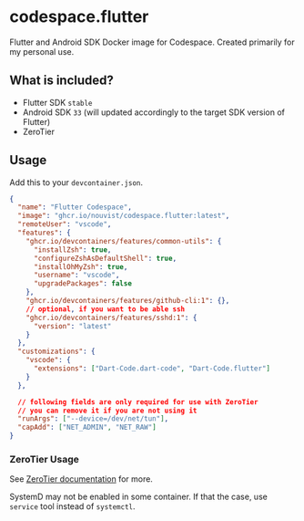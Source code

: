 # codespace.flutter

Flutter and Android SDK Docker image for Codespace. Created primarily for my
personal use.

## What is included?

- Flutter SDK `stable`
- Android SDK `33` (will updated accordingly to the target SDK version of
  Flutter)
- ZeroTier

## Usage

Add this to your `devcontainer.json`.

```json
{
  "name": "Flutter Codespace",
  "image": "ghcr.io/nouvist/codespace.flutter:latest",
  "remoteUser": "vscode",
  "features": {
    "ghcr.io/devcontainers/features/common-utils": {
      "installZsh": true,
      "configureZshAsDefaultShell": true,
      "installOhMyZsh": true,
      "username": "vscode",
      "upgradePackages": false
    },
    "ghcr.io/devcontainers/features/github-cli:1": {},
    // optional, if you want to be able ssh
    "ghcr.io/devcontainers/features/sshd:1": {
      "version": "latest"
    }
  },
  "customizations": {
    "vscode": {
      "extensions": ["Dart-Code.dart-code", "Dart-Code.flutter"]
    }
  },

  // following fields are only required for use with ZeroTier
  // you can remove it if you are not using it
  "runArgs": ["--device=/dev/net/tun"],
  "capAdd": ["NET_ADMIN", "NET_RAW"]
}
```

### ZeroTier Usage

See [ZeroTier documentation](https://docs.zerotier.com/getting-started/getting-started#setup-the-zerotier-app) for more.

SystemD may not be enabled in some container. If that the case, use `service`
tool instead of `systemctl`.
